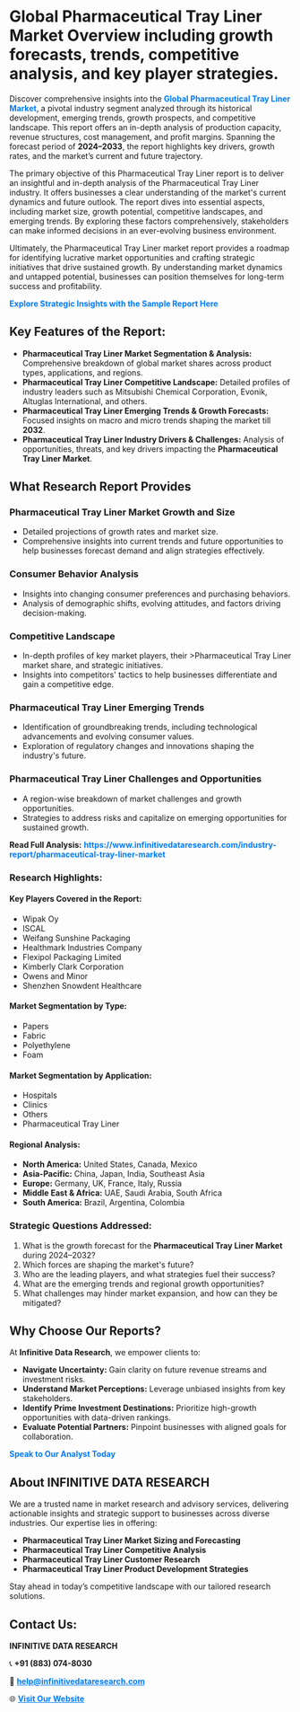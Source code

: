 <h1>Global Pharmaceutical Tray Liner Market Overview including growth forecasts, trends, competitive analysis, and key player strategies.</h1>
<p>
Discover comprehensive insights into the 
<a href="https://www.infinitivedataresearch.com/industry-report/pharmaceutical-tray-liner-market" rel="dofollow" style="color: #007BFF; text-decoration: none;"><strong>Global Pharmaceutical Tray Liner Market</strong></a>, a pivotal industry segment analyzed through its historical development, emerging trends, growth prospects, and competitive landscape. This report offers an in-depth analysis of production capacity, revenue structures, cost management, and profit margins. Spanning the forecast period of <strong>2024–2033</strong>, the report highlights key drivers, growth rates, and the market’s current and future trajectory.
</p>
<p>
The primary objective of this Pharmaceutical Tray Liner report is to deliver an insightful and in-depth analysis of the Pharmaceutical Tray Liner industry. It offers businesses a clear understanding of the market's current dynamics and future outlook. The report dives into essential aspects, including market size, growth potential, competitive landscapes, and emerging trends. By exploring these factors comprehensively, stakeholders can make informed decisions in an ever-evolving business environment.
</p>
<p>
Ultimately, the Pharmaceutical Tray Liner market report provides a roadmap for identifying lucrative market opportunities and crafting strategic initiatives that drive sustained growth. By understanding market dynamics and untapped potential, businesses can position themselves for long-term success and profitability.
</p>
<p>
<a href="https://www.infinitivedataresearch.com/request-sample/reportId=111802" style="color: #007BFF; text-decoration: none;"><strong>Explore Strategic Insights with the Sample Report Here</strong></a>
</p>

<h2>Key Features of the Report:</h2>
<ul>
<li><strong>Pharmaceutical Tray Liner Market Segmentation & Analysis:</strong> Comprehensive breakdown of global market shares across product types, applications, and regions.</li>
<li><strong>Pharmaceutical Tray Liner Competitive Landscape:</strong> Detailed profiles of industry leaders such as Mitsubishi Chemical Corporation, Evonik, Altuglas International, and others.</li>
<li><strong>Pharmaceutical Tray Liner Emerging Trends & Growth Forecasts:</strong> Focused insights on macro and micro trends shaping the market till <strong>2032</strong>.</li>
<li><strong>Pharmaceutical Tray Liner Industry Drivers & Challenges:</strong> Analysis of opportunities, threats, and key drivers impacting the <strong>Pharmaceutical Tray Liner Market</strong>.</li>
</ul>

<h2>What Research Report Provides</h2>
<h3>Pharmaceutical Tray Liner Market Growth and Size</h3>
<ul>
<li>Detailed projections of growth rates and market size.</li>
<li>Comprehensive insights into current trends and future opportunities to help businesses forecast demand and align strategies effectively.</li>
</ul>

<h3>Consumer Behavior Analysis</h3>
<ul>
<li>Insights into changing consumer preferences and purchasing behaviors.</li>
<li>Analysis of demographic shifts, evolving attitudes, and factors driving decision-making.</li>
</ul>

<h3>Competitive Landscape</h3>
<ul>
<li>In-depth profiles of key market players, their >Pharmaceutical Tray Liner market share, and strategic initiatives.</li>
<li>Insights into competitors' tactics to help businesses differentiate and gain a competitive edge.</li>
</ul>

<h3>Pharmaceutical Tray Liner Emerging Trends</h3>
<ul>
<li>Identification of groundbreaking trends, including technological advancements and evolving consumer values.</li>
<li>Exploration of regulatory changes and innovations shaping the industry's future.</li>
</ul>

<h3>Pharmaceutical Tray Liner Challenges and Opportunities</h3>
<ul>
<li>A region-wise breakdown of market challenges and growth opportunities.</li>
<li>Strategies to address risks and capitalize on emerging opportunities for sustained growth.</li>
</ul>
<p><strong>Read Full Analysis:</strong> <a href="https://www.infinitivedataresearch.com/industry-report/pharmaceutical-tray-liner-market" rel="dofollow" style="color: #007BFF; text-decoration: none;"><strong>https://www.infinitivedataresearch.com/industry-report/pharmaceutical-tray-liner-market</strong></a></p>
<h3>Research Highlights:</h3>
<h4>Key Players Covered in the Report:</h4>
<ul><li>Wipak Oy</li><li>ISCAL</li><li>Weifang Sunshine Packaging</li><li>Healthmark Industries Company</li><li>Flexipol Packaging Limited</li><li>Kimberly Clark Corporation</li><li>Owens and Minor</li><li>Shenzhen Snowdent Healthcare</li></ul>
<h4>Market Segmentation by Type:</h4>
<ul><li>Papers</li><li>Fabric</li><li>Polyethylene</li><li>Foam</li></ul>
<h4>Market Segmentation by Application:</h4>
<ul><li>Hospitals</li><li>Clinics</li><li>Others</li><li>Pharmaceutical Tray Liner</li></ul>

<h4>Regional Analysis:</h4>
<ul>
<li><strong>North America:</strong> United States, Canada, Mexico</li>
<li><strong>Asia-Pacific:</strong> China, Japan, India, Southeast Asia</li>
<li><strong>Europe:</strong> Germany, UK, France, Italy, Russia</li>
<li><strong>Middle East & Africa:</strong> UAE, Saudi Arabia, South Africa</li>
<li><strong>South America:</strong> Brazil, Argentina, Colombia</li>
</ul>

<h3>Strategic Questions Addressed:</h3>
<ol>
<li>What is the growth forecast for the <strong>Pharmaceutical Tray Liner Market</strong> during 2024–2032?</li>
<li>Which forces are shaping the market's future?</li>
<li>Who are the leading players, and what strategies fuel their success?</li>
<li>What are the emerging trends and regional growth opportunities?</li>
<li>What challenges may hinder market expansion, and how can they be mitigated?</li>
</ol>

<h2>Why Choose Our Reports?</h2>
<p>At <strong>Infinitive Data Research</strong>, we empower clients to:</p>
<ul>
<li><strong>Navigate Uncertainty:</strong> Gain clarity on future revenue streams and investment risks.</li>
<li><strong>Understand Market Perceptions:</strong> Leverage unbiased insights from key stakeholders.</li>
<li><strong>Identify Prime Investment Destinations:</strong> Prioritize high-growth opportunities with data-driven rankings.</li>
<li><strong>Evaluate Potential Partners:</strong> Pinpoint businesses with aligned goals for collaboration.</li>
</ul>
<p><a href="https://www.infinitivedataresearch.com/industry-report/pharmaceutical-tray-liner-market" rel="dofollow" style="color: #007BFF; text-decoration: none;"><strong>Speak to Our Analyst Today</strong></a></p>

<h2>About INFINITIVE DATA RESEARCH</h2>
<p>We are a trusted name in market research and advisory services, delivering actionable insights and strategic support to businesses across diverse industries. Our expertise lies in offering:</p>
<ul>
<li><strong>Pharmaceutical Tray Liner Market Sizing and Forecasting</strong></li>
<li><strong>Pharmaceutical Tray Liner Competitive Analysis</strong></li>
<li><strong>Pharmaceutical Tray Liner Customer Research</strong></li>
<li><strong>Pharmaceutical Tray Liner Product Development Strategies</strong></li>
</ul>
<p>Stay ahead in today’s competitive landscape with our tailored research solutions.</p>

<h2>Contact Us:</h2>
<p><strong>INFINITIVE DATA RESEARCH</strong></p>
<p>📞 <strong>+91 (883) 074-8030</strong></p>
<p>📧 <strong><a href="mailto:help@infinitivedataresearch.com" style="color: #007BFF;">help@infinitivedataresearch.com</a></strong></p>
<p>🌐 <strong><a href="https://www.infinitivedataresearch.com" rel="dofollow" style="color: #007BFF;">Visit Our Website</a></strong></p>
